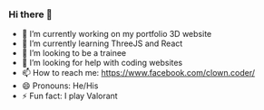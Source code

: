 ### Hi there 👋

- 🔭 I’m currently working on my portfolio 3D website
- 🌱 I’m currently learning ThreeJS and React
- 👯 I’m looking to be a trainee
- 🤔 I’m looking for help with coding websites
- 📫 How to reach me: https://www.facebook.com/clown.coder/
- 😄 Pronouns: He/His
- ⚡ Fun fact: I play Valorant
